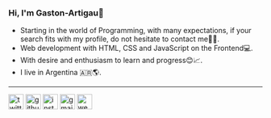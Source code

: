 ### Hi, I'm Gaston-Artigau👋
- Starting in the world of Programming, with many expectations, if your search fits with my profile, do not hesitate to contact me👨‍💻.
- Web development with HTML, CSS and JavaScript on the Frontend💻.
- With desire and enthusiasm to learn and progress😊📈.
- I live in Argentina 🇦🇷🌎.
---
[<img src='https://cdn.jsdelivr.net/npm/simple-icons@3.0.1/icons/twitter.svg' alt='twitter' height='30'>](https://twitter.com/Gaston_Artigau)                                     [<img src='https://cdn.jsdelivr.net/npm/simple-icons@3.0.1/icons/github.svg' alt='github' height='30'>](https://github.com/Gaston-Artigau)                                     [<img src='https://cdn.jsdelivr.net/npm/simple-icons@3.0.1/icons/instagram.svg' alt='instagram' height='30'>](https://instagram.com/gaston_artigau)                                     [<img src='https://cdn.jsdelivr.net/npm/simple-icons@3.0.1/icons/gmail.svg' alt='gmail' height='30'>](mailto:gastonartigau@gmail.com)
[<img src="https://img.icons8.com/ios/50/000000/webpage.png" alt='webpage' height='30'/>](https://gaston-artigau.netlify.app/)
